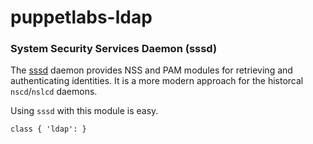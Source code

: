 # puppetlabs-ldap

### System Security Services Daemon (sssd)

The [sssd][sssd] daemon provides NSS and PAM modules for retrieving and
authenticating identities.  It is a more modern approach for the historcal
`nscd`/`nslcd` daemons.

Using `sssd` with this module is easy.

```Puppet
class { 'ldap': }
```


[sssd]: https://fedorahosted.org/sssd/
